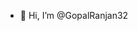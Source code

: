 - 👋 Hi, I’m @GopalRanjan32

<!---
GopalRanjan32/GopalRanjan32 is a ✨ special ✨ repository because its `README.md` (this file) appears on your GitHub profile.
You can click the Preview link to take a look at your changes.
--->
